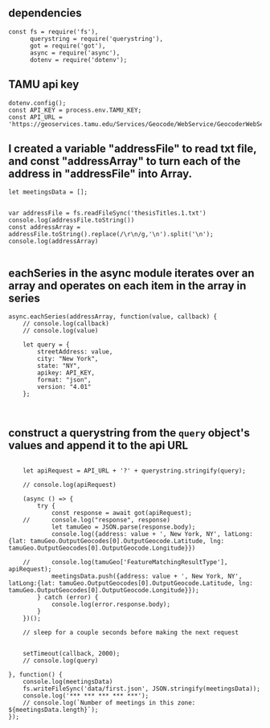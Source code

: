 
##  dependencies
```
const fs = require('fs'),
      querystring = require('querystring'),
      got = require('got'),
      async = require('async'),
      dotenv = require('dotenv');

```

##  TAMU api key
```
dotenv.config();
const API_KEY = process.env.TAMU_KEY;
const API_URL = 'https://geoservices.tamu.edu/Services/Geocode/WebService/GeocoderWebServiceHttpNonParsed_V04_01.aspx'
```

##  I created a variable "addressFile" to read txt file, and const "addressArray" to turn each of the address in "addressFile" into Array.

```
let meetingsData = [];


var addressFile = fs.readFileSync('thesisTitles.1.txt')
console.log(addressFile.toString())
const addressArray = addressFile.toString().replace(/\r\n/g,'\n').split('\n');
console.log(addressArray)
    
```


## eachSeries in the async module iterates over an array and operates on each item in the array in series

```
async.eachSeries(addressArray, function(value, callback) {
    // console.log(callback)
    // console.log(value)
    
    let query = {
        streetAddress: value,
        city: "New York",
        state: "NY",
        apikey: API_KEY,
        format: "json",
        version: "4.01"
    };
    
    
```

## construct a querystring from the `query` object's values and append it to the api URL
```

    let apiRequest = API_URL + '?' + querystring.stringify(query);
    
    // console.log(apiRequest)

    (async () => {
    	try {
    		const response = await got(apiRequest);
    // 		console.log("response", response)
    		let tamuGeo = JSON.parse(response.body);
    		console.log({address: value + ', New York, NY', latLong:{lat: tamuGeo.OutputGeocodes[0].OutputGeocode.Latitude, lng: tamuGeo.OutputGeocodes[0].OutputGeocode.Longitude}})
    		
    // 		console.log(tamuGeo['FeatureMatchingResultType'], apiRequest);
    		meetingsData.push({address: value + ', New York, NY', latLong:{lat: tamuGeo.OutputGeocodes[0].OutputGeocode.Latitude, lng: tamuGeo.OutputGeocodes[0].OutputGeocode.Longitude}});
    	} catch (error) {
    		console.log(error.response.body);
    	}
    })();

    // sleep for a couple seconds before making the next request
  
  
    setTimeout(callback, 2000);
    // console.log(query)
    
}, function() {
    console.log(meetingsData)
    fs.writeFileSync('data/first.json', JSON.stringify(meetingsData));
    console.log('*** *** *** *** ***');
    // console.log(`Number of meetings in this zone: ${meetingsData.length}`);
});

```